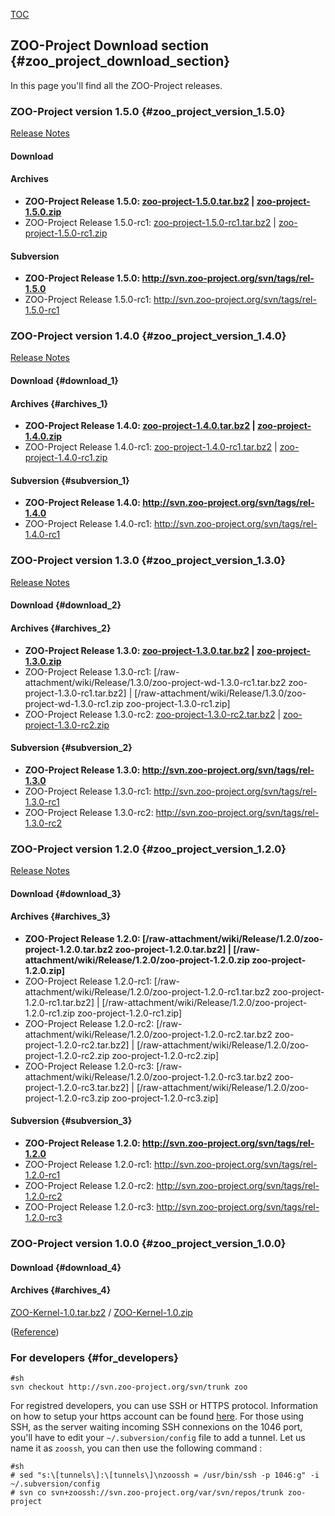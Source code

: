 [TOC](TOC "wikilink")

## ZOO-Project Download section {#zoo_project_download_section}

In this page you\'ll find all the ZOO-Project releases.

### ZOO-Project version 1.5.0 {#zoo_project_version_1.5.0}

[Release Notes](http://zoo-project.org/trac/wiki/Release/1.5.0/Notes)

#### Download

#### Archives

-   **ZOO-Project Release 1.5.0:
    [zoo-project-1.5.0.tar.bz2](http://zoo-project.org/dl/zoo-project-1.5.0.tar.bz2)
    \|
    [zoo-project-1.5.0.zip](http://zoo-project.org/dl/zoo-project-1.5.0.zip)**
-   ZOO-Project Release 1.5.0-rc1:
    [zoo-project-1.5.0-rc1.tar.bz2](http://zoo-project.org/dl/zoo-project-1.5.0-rc1.tar.bz2)
    \|
    [zoo-project-1.5.0-rc1.zip](http://zoo-project.org/dl/zoo-project-1.5.0-rc1.zip)

#### Subversion

-   **ZOO-Project Release 1.5.0:
    <http://svn.zoo-project.org/svn/tags/rel-1.5.0>**
-   ZOO-Project Release 1.5.0-rc1:
    <http://svn.zoo-project.org/svn/tags/rel-1.5.0-rc1>

### ZOO-Project version 1.4.0 {#zoo_project_version_1.4.0}

[Release Notes](http://zoo-project.org/trac/wiki/Release/1.4.0/Notes)

#### Download {#download_1}

#### Archives {#archives_1}

-   **ZOO-Project Release 1.4.0:
    [zoo-project-1.4.0.tar.bz2](http://zoo-project.org/dl/zoo-project-1.4.0.tar.bz2)
    \|
    [zoo-project-1.4.0.zip](http://zoo-project.org/dl/zoo-project-1.4.0.zip)**
-   ZOO-Project Release 1.4.0-rc1:
    [zoo-project-1.4.0-rc1.tar.bz2](http://zoo-project.org/dl/zoo-project-1.4.0-rc1.tar.bz2)
    \|
    [zoo-project-1.4.0-rc1.zip](http://zoo-project.org/dl/zoo-project-1.4.0-rc1.zip)

#### Subversion {#subversion_1}

-   **ZOO-Project Release 1.4.0:
    <http://svn.zoo-project.org/svn/tags/rel-1.4.0>**
-   ZOO-Project Release 1.4.0-rc1:
    <http://svn.zoo-project.org/svn/tags/rel-1.4.0-rc1>

### ZOO-Project version 1.3.0 {#zoo_project_version_1.3.0}

[Release Notes](http://zoo-project.org/trac/wiki/Release/1.3.0/Notes)

#### Download {#download_2}

#### Archives {#archives_2}

-   **ZOO-Project Release 1.3.0:
    [zoo-project-1.3.0.tar.bz2](http://www.zoo-project.org/dl/zoo-project-1.3.0.tar.bz2)
    \|
    [zoo-project-1.3.0.zip](http://www.zoo-project.org/dl/zoo-project-1.3.0.zip)**
-   ZOO-Project Release 1.3.0-rc1:
    \[/raw-attachment/wiki/Release/1.3.0/zoo-project-wd-1.3.0-rc1.tar.bz2
    zoo-project-1.3.0-rc1.tar.bz2\] \|
    \[/raw-attachment/wiki/Release/1.3.0/zoo-project-wd-1.3.0-rc1.zip
    zoo-project-1.3.0-rc1.zip\]
-   ZOO-Project Release 1.3.0-rc2:
    [zoo-project-1.3.0-rc2.tar.bz2](http://www.zoo-project.org/dl/zoo-project-1.3.0-rc2.tar.bz2)
    \|
    [zoo-project-1.3.0-rc2.zip](http://www.zoo-project.org/dl/zoo-project-1.3.0-rc2.zip)

#### Subversion {#subversion_2}

-   **ZOO-Project Release 1.3.0:
    <http://svn.zoo-project.org/svn/tags/rel-1.3.0>**
-   ZOO-Project Release 1.3.0-rc1:
    <http://svn.zoo-project.org/svn/tags/rel-1.3.0-rc1>
-   ZOO-Project Release 1.3.0-rc2:
    <http://svn.zoo-project.org/svn/tags/rel-1.3.0-rc2>

### ZOO-Project version 1.2.0 {#zoo_project_version_1.2.0}

[Release Notes](http://zoo-project.org/trac/wiki/Release/1.2.0/Notes)

#### Download {#download_3}

#### Archives {#archives_3}

-   **ZOO-Project Release 1.2.0:
    \[/raw-attachment/wiki/Release/1.2.0/zoo-project-1.2.0.tar.bz2
    zoo-project-1.2.0.tar.bz2\] \|
    \[/raw-attachment/wiki/Release/1.2.0/zoo-project-1.2.0.zip
    zoo-project-1.2.0.zip\]**
-   ZOO-Project Release 1.2.0-rc1:
    \[/raw-attachment/wiki/Release/1.2.0/zoo-project-1.2.0-rc1.tar.bz2
    zoo-project-1.2.0-rc1.tar.bz2\] \|
    \[/raw-attachment/wiki/Release/1.2.0/zoo-project-1.2.0-rc1.zip
    zoo-project-1.2.0-rc1.zip\]
-   ZOO-Project Release 1.2.0-rc2:
    \[/raw-attachment/wiki/Release/1.2.0/zoo-project-1.2.0-rc2.tar.bz2
    zoo-project-1.2.0-rc2.tar.bz2\] \|
    \[/raw-attachment/wiki/Release/1.2.0/zoo-project-1.2.0-rc2.zip
    zoo-project-1.2.0-rc2.zip\]
-   ZOO-Project Release 1.2.0-rc3:
    \[/raw-attachment/wiki/Release/1.2.0/zoo-project-1.2.0-rc3.tar.bz2
    zoo-project-1.2.0-rc3.tar.bz2\] \|
    \[/raw-attachment/wiki/Release/1.2.0/zoo-project-1.2.0-rc3.zip
    zoo-project-1.2.0-rc3.zip\]

#### Subversion {#subversion_3}

-   **ZOO-Project Release 1.2.0:
    <http://svn.zoo-project.org/svn/tags/rel-1.2.0>**
-   ZOO-Project Release 1.2.0-rc1:
    <http://svn.zoo-project.org/svn/tags/rel-1.2.0-rc1>
-   ZOO-Project Release 1.2.0-rc2:
    <http://svn.zoo-project.org/svn/tags/rel-1.2.0-rc2>
-   ZOO-Project Release 1.2.0-rc3:
    <http://svn.zoo-project.org/svn/tags/rel-1.2.0-rc3>

### ZOO-Project version 1.0.0 {#zoo_project_version_1.0.0}

#### Download {#download_4}

#### Archives {#archives_4}

[ZOO-Kernel-1.0.tar.bz2](http://www.zoo-project.org/dl/ZOO-Kernel-1.0.tar.bz2)
/ [ZOO-Kernel-1.0.zip](http://www.zoo-project.org/dl/ZOO-Kernel-1.0.zip)

([Reference](http://lists.osgeo.org/pipermail/zoo-discuss/2010-April/000221.html))

### For developers {#for_developers}

    #sh
    svn checkout http://svn.zoo-project.org/svn/trunk zoo

For registred developers, you can use SSH or HTTPS protocol. Information
on how to setup your https account can be found
[here](http://zoo-project.org/trac/wiki/ZooDevDocumentation). For those
using SSH, as the server waiting incoming SSH connexions on the 1046
port, you\'ll have to edit your `~/.subversion/config` file to add a
tunnel. Let us name it as `zoossh`, you can then use the following
command :

    #sh
    # sed "s:\[tunnels\]:\[tunnels\]\nzoossh = /usr/bin/ssh -p 1046:g" -i ~/.subversion/config
    # svn co svn+zoossh://svn.zoo-project.org/var/svn/repos/trunk zoo-project

